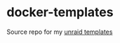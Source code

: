 # docker-templates

Source repo for my [unraid templates](https://github.com/kilrah/unraid-docker-templates)